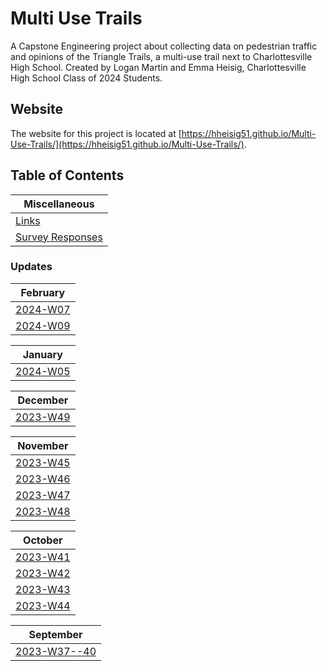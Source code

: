 # Multi Use Trails

A Capstone Engineering project about collecting data on pedestrian traffic and opinions of the Triangle Trails, a multi-use trail next to Charlottesville High School. Created by Logan Martin and Emma Heisig, Charlottesville High School Class of 2024 Students.

## Website

The website for this project is located at [https://hheisig51.github.io/Multi-Use-Trails/](https://hheisig51.github.io/Multi-Use-Trails/).

## Table of Contents

| Miscellaneous                                              |
| ---------------------------------------------------------- |
| [Links](/_posts/2024-04-20-Links.md)                       |
| [Survey Responses](/_posts/2023-12-11-Survey-Responses.md) |

### Updates

| February                             |
| ------------------------------------ |
| [2024-W07](/posts/2024-02-12-W07.md) |
| [2024-W09](/posts/2024-02-26-W09.md) |

| January                               |
| ------------------------------------- |
| [2024-W05](/_posts/2024-01-29-W05.md) |

| December                              |
| ------------------------------------- |
| [2023-W49](/_posts/2023-12-04-W49.md) |

| November                              |
| ------------------------------------- |
| [2023-W45](/_posts/2023-11-06-W45.md) |
| [2023-W46](/_posts/2023-11-13-W46.md) |
| [2023-W47](/_posts/2023-11-20-W47.md) |
| [2023-W48](/_posts/2023-11-27-W48.md) |

| October                               |
| ------------------------------------- |
| [2023-W41](/_posts/2023-10-07-W41.md) |
| [2023-W42](/_posts/2023-10-16-W42.md) |
| [2023-W43](/_posts/2023-10-23-W43.md) |
| [2023-W44](/_posts/2023-10-30-W44.md) |

| September                                     |
| --------------------------------------------- |
| [2023-W37--40](/_posts/2023-09-11-W37--40.md) |

